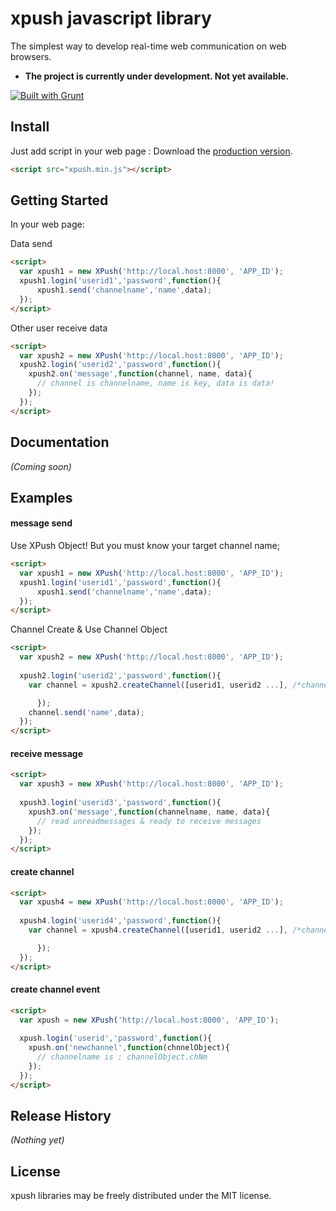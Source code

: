 # xpush javascript library

The simplest way to develop real-time web communication on web browsers.

- **The project is currently under development. Not yet available.**

[![Built with Grunt](https://cdn.gruntjs.com/builtwith.png)](http://gruntjs.com/)

## Install 
Just add script in your web page : 
Download the [production version][min].

[min]: https://raw.githubusercontent.com/xpush/lib-xpush-web/master/src/xpush.js

```html
<script src="xpush.min.js"></script>
```

## Getting Started

In your web page:

Data send
```html
<script>
  var xpush1 = new XPush('http://local.host:8000', 'APP_ID');
  xpush1.login('userid1','password',function(){
      xpush1.send('channelname','name',data);
  });
</script>
```

Other user receive data
```html
<script>
  var xpush2 = new XPush('http://local.host:8000', 'APP_ID');
  xpush2.login('userid2','password',function(){
    xpush2.on('message',function(channel, name, data){
      // channel is channelname, name is key, data is data!
    });
  });
</script>
```

## Documentation

_(Coming soon)_

## Examples
#### message send

Use XPush Object! But you must know your target channel name;
```html
<script>
  var xpush1 = new XPush('http://local.host:8000', 'APP_ID');
  xpush1.login('userid1','password',function(){
      xpush1.send('channelname','name',data);
  });
</script>
```

Channel Create & Use Channel Object
```html
<script>
  var xpush2 = new XPush('http://local.host:8000', 'APP_ID');
  
  xpush2.login('userid2','password',function(){
    var channel = xpush2.createChannel([userid1, userid2 ...], /*channelName(option),*/ function(err, channelName){

      });
    channel.send('name',data);
  });
</script>
```

#### receive message
```html
<script>
  var xpush3 = new XPush('http://local.host:8000', 'APP_ID');
  
  xpush3.login('userid3','password',function(){
    xpush3.on('message',function(channelname, name, data){
      // read unreadmessages & ready to receive messages
    });
  });
</script>
```

#### create channel
```html
<script>
  var xpush4 = new XPush('http://local.host:8000', 'APP_ID');
  
  xpush4.login('userid4','password',function(){
    var channel = xpush4.createChannel([userid1, userid2 ...], /*channelName(option),*/ function(err, channelName){

      });
  });
</script>
```
#### create channel event

```html
<script>
  var xpush = new XPush('http://local.host:8000', 'APP_ID');
  
  xpush.login('userid','password',function(){
    xpush.on('newchannel',function(chnnelObject){
      // channelname is : channelObject.chNm
    });
  });
</script>
```


## Release History
_(Nothing yet)_


## License
xpush libraries may be freely distributed under the MIT license.
